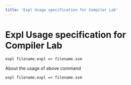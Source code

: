```yaml
---
title: 'Expl Usage specification for Compiler Lab'
---
```


# Expl Usage specification for Compiler Lab

```
expl filename.expl => filename.xsm

```

About the usage of above command
```
expl filename.expl => filename.xsm

```
